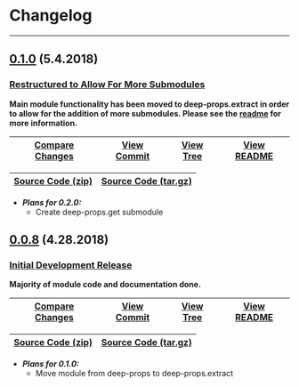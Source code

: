 # Changelog

<hr>

## [0.1.0](https://github.com/jpcx/deep-props/compare/0.0.8...0.1.0) (5.4.2018)
### [Restructured to Allow For More Submodules](https://github.com/jpcx/deep-props/releases/tag/0.1.0)

__Main module functionality has been moved to deep-props.extract in order to allow for the addition of more submodules. Please see the [readme](https://github.com/jpcx/deep-props/tree/4f5eed812d4ec3ffa7050b355724171e17ca0ff5/README.md) for more information.__

| [Compare Changes](https://github.com/jpcx/deep-props/compare/0.0.8...0.1.0) | [View Commit](https://github.com/jpcx/deep-props/commit/4f5eed812d4ec3ffa7050b355724171e17ca0ff5) | [View Tree](https://github.com/jpcx/deep-props/tree/4f5eed812d4ec3ffa7050b355724171e17ca0ff5) | [View README](https://github.com/jpcx/deep-props/tree/4f5eed812d4ec3ffa7050b355724171e17ca0ff5/README.md) |
| --- | --- | --- | --- |

| [Source Code (zip)](https://github.com/jpcx/deep-props/archive/0.1.0.zip) | [Source Code (tar.gz)](https://github.com/jpcx/deep-props/archive/0.1.0.tar.gz) |
| --- | --- |

+ __*Plans for 0.2.0:*__
  + Create deep-props.get submodule

## [0.0.8](https://github.com/jpcx/deep-props/compare/282988650ee535bbc0655a331ce74b82fc3e827a...0.0.8) (4.28.2018)
### [Initial Development Release](https://github.com/jpcx/deep-props/releases/tag/0.0.8)

__Majority of module code and documentation done.__

| [Compare Changes](https://github.com/jpcx/deep-props/compare/282988650ee535bbc0655a331ce74b82fc3e827a...0.0.8) | [View Commit](https://github.com/jpcx/deep-props/commit/282988650ee535bbc0655a331ce74b82fc3e827a) | [View Tree](https://github.com/jpcx/deep-props/tree/282988650ee535bbc0655a331ce74b82fc3e827a) | [View README](https://github.com/jpcx/deep-props/tree/282988650ee535bbc0655a331ce74b82fc3e827a/README.md) |
| --- | --- | --- | --- |

| [Source Code (zip)](https://github.com/jpcx/deep-props/archive/0.0.8.zip) | [Source Code (tar.gz)](https://github.com/jpcx/deep-props/archive/0.0.8.tar.gz) |
| --- | --- |

+ __*Plans for 0.1.0:*__
  + Move module from deep-props to deep-props.extract